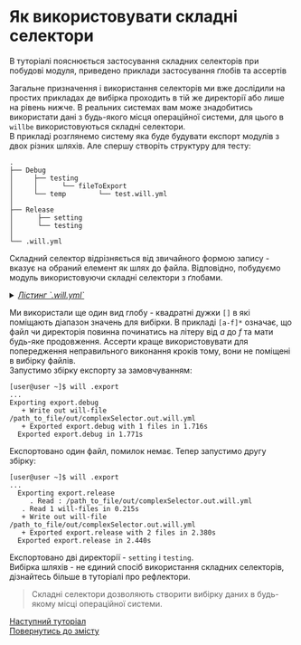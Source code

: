 # Як використовувати складні селектори

В туторіалі пояснюється застосування складних селекторів при побудові модуля, приведено приклади застосування ґлобів та ассертів

Загальне призначення і використання селекторів ми вже дослідили на простих прикладах де вибірка проходить в тій же директорії або лише на рівень нижче. В реальних системах вам може знадобитись використати дані з будь-якого місця операційної системи, для цього в `willbe` використовуються складні селектори.  
В прикладі розглянемо систему яка буде будувати експорт модулів з двох різних шляхів. Але спершу створіть структуру для тесту:

```
.
├── Debug
│     ├── testing
│     │      └── fileToExport
│     └── temp        └── test.will.yml
│ 
├── Release
│      ├── setting
│      └── testing    
│ 
└── .will.yml

```

Складний селектор відрізняється від звичайного формою запису - вказує на обраний елемент як шлях до файла. Відповідно, побудуємо модуль використовуючи складні селектори з ґлобами.

<details>
    <summary><u><em>Лістинг `.will.yml`</em></u></summary>

```yaml
about :
  name : complexSelector
  description : 'To use complexSelector in will-file'
  version : 0.0.1

path :

  in : '.'
  out : 'out'

  out.debug :
    path : './D*/t??????/[a-f]*/test.*'
    criterion :
      debug : 1

  release :
    path : './R*/[s-t]*'

step :

  exportFile.to.out :
    export : path::out.*=1
    tar : 0
    criterion :
      debug : 1

  exportDir.to.out :
    export : path::release
    tar : 0

build :

  export.debug :
    criterion :
      default : 1
      export : 1
      debug : 1
    steps :
      - step::exportFile.*=1

  export.release :
    criterion :
      export : 1
    steps :
      - step::exportDir.*

```

</details>

Ми використали ще один вид глобу - квадратні дужки `[]` в які поміщають діапазон значень для вибірки. В прикладі `[a-f]*` означає, що файл чи директорія повинна починатись на літеру від _а_ до _f_ та мати будь-яке продовження. Ассерти краще використовувати для попередження неправильного виконання кроків тому, вони не поміщені в вибірку файлів.  
Запустимо збірку експорту за замовчуванням:  

```
[user@user ~]$ will .export
...
Exporting export.debug
   + Write out will-file /path_to_file/out/complexSelector.out.will.yml
   + Exported export.debug with 1 files in 1.716s
  Exported export.debug in 1.771s

```

Експортовано один файл, помилок немає. Тепер запустимо другу збірку:

```
[user@user ~]$ will .export
...
  Exporting export.release
     . Read : /path_to_file/out/complexSelector.out.will.yml
   . Read 1 will-files in 0.215s
   + Write out will-file /path_to_file/out/complexSelector.out.will.yml
   + Exported export.release with 2 files in 2.380s
  Exported export.release in 2.440s

```

Експортовано дві директорії - `setting` i `testing`.  
Вибірка шляхів - не єдиний спосіб використання складних селекторів, дізнайтесь більше в туторіалі про рефлектори.

> Складні селектори дозволяють створити вибірку даних в будь-якому місці операційної системи.

[Наступний туторіал]()  
[Повернутись до змісту](Topics.ukr.md)